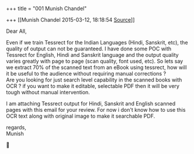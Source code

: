 +++
title = "001 Munish Chandel"

+++
[[Munish Chandel	2015-03-12, 18:18:54 [Source](https://groups.google.com/g/samskrita/c/ScynrLnA0tQ)]]



Dear All,  
  
Even if we train Tessrect for the Indian Languages (Hindi, Sanskrit, etc), the quality of output can not be guaranteed. I have done some POC with Tessrect for English, Hindi and Sanskrit language and the output quality varies greatly with page to page (scan quality, font used, etc). So lets say we extract 70% of the scanned text from an eBook using tessrect, how will it be useful to the audience without requiring manual corrections ?  
Are you looking for just search level capability in the scanned books with OCR ? if you want to make it editable, selectable PDF then it will be very tough without manual intervention.  
  
I am attaching Tessrect output for Hindi, Sanskrit and English scanned pages with this email for your review. For now i don't know how to use this OCR text along with original image to make it searchable PDF.  
  
regards,  
Munish



